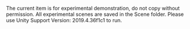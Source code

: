 The current item is for experimental demonstration, do not copy without permission.
All experimental scenes are saved in the Scene folder. 
Please use Unity Support Version: 2019.4.36f1c1 to run.
